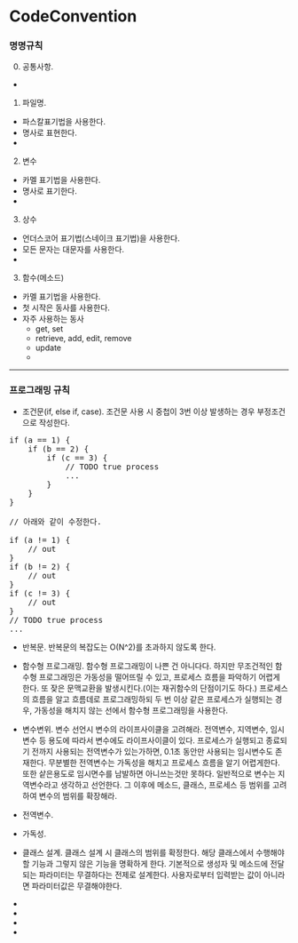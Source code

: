 # CodeConvention

### 명명규칙
0. 공통사항.
+ 

1. 파일명.
+ 파스칼표기법을 사용한다. 
+ 명사로 표현한다.
+ 

2. 변수
+ 카멜 표기법을 사용한다.
+ 명사로 표기한다.
+ 

3. 상수
+ 언더스코어 표기법(스네이크 표기법)을 사용한다.
+ 모든 문자는 대문자를 사용한다. 
+ 

3. 함수(메소드)
+ 카멜 표기법을 사용한다.
+ 첫 시작은 동사를 사용한다.
+ 자주 사용하는 동사
  + get, set
  + retrieve,  add, edit, remove
  + update
  + 




***




### 프로그래밍 규칙

+ 조건문(if, else if, case). 조건문 사용 시 중첩이 3번 이상 발생하는 경우 부정조건으로 작성한다.

<pre>
if (a == 1) {
	if (b == 2) {
		if (c == 3) {
			// TODO true process
			...
		}
	}
}

// 아래와 같이 수정한다.

if (a != 1) {
	// out
}
if (b != 2) {
	// out
}
if (c != 3) {
	// out
}
// TODO true process
...
</pre>

+ 반복문. 반복문의 복잡도는 O(N^2)를 초과하지 않도록 한다.

+ 함수형 프로그래밍. 함수형 프로그래밍이 나쁜 건 아니다다. 하지만 무조건적인 함수형 프로그래밍은 가동성을 떨어뜨릴 수 있고, 프로세스 흐름을 파악하기 어렵게 한다. 또 잦은 문맥교환을 발생시킨다.(이는 재귀함수의 단점이기도 하다.) 프로세스의 흐름을 알고 흐름데로 프로그래밍하되 두 번 이상 같은 프로세스가 실행되는 경우, 가동성을 해치지 않는 선에서 함수형 프로그래밍을 사용한다.

+ 변수변위. 변수 선언시 변수의 라이프사이클을 고려해라. 전역변수, 지역변수, 임시변수 등 용도에 따라서 변수에도 라이프사이클이 있다. 프로세스가 실행되고 종료되기 전까지 사용되는 전역변수가 있는가하면, 0.1초 동안만 사용되는 임시변수도 존재한다. 무분별한 전역변수는 가독성을 해치고 프로세스 흐름을 알기 어렵게한다. 또한 샅은용도로 임시면수를 남발하면 아니쓰는것만 못하다. 일반적으로 변수는 지역변수라고 생각하고 선언한다. 그 이후에 메소드, 클래스, 프로세스 등 범위를 고려하여 변수의 범위를 확장해라.

+ 전역변수.

+ 가독성.

+ 클래스 설계. 클래스 설계 시 클래스의 범위를 확정한다. 해당 클래스에서 수행해야할 기능과 그렇지 않은 기능을 명확하게 한다. 기본적으로 생성자 및 메소드에 전달되는 파라미터는 무결하다는 전제로 설계한다. 사용자로부터 입력받는 값이 아니라면 파라미터값은 무결해야한다.
+ 
+ 
+ 
+ 
